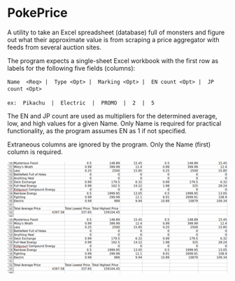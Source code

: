 # PokePrice

A utility to take an Excel spreadsheet (database) full of monsters and figure out what their approximate value 
is from scraping a price aggregator with feeds from several auction sites.

The program expects a single-sheet Excel workbook with the first row as labels for the following five fields (columns):

    Name  <Req> |  Type <Opt> |  Marking <Opt> |  EN count <Opt> |  JP count <Opt>

    ex:  Pikachu  |  Electric  |  PROMO  |  2  |  5

The EN and JP count are used as multipliers for the determined average, low, and high values for a given Name.
Only Name is required for practical functionality, as the program assumes EN as 1 if not specified.

Extraneous columns are ignored by the program.  Only the Name (first) column is required.

![PokePrice Results](https://github.com/lykest/PokePrice/blob/master/results.png)
<img src="results.png" raw=true alt="PokePrice Results" />
